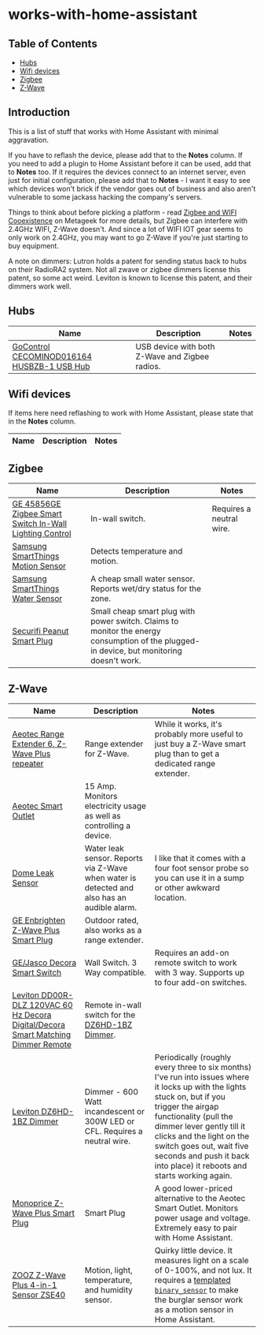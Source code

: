 # works-with-home-assistant

<!-- START doctoc generated TOC please keep comment here to allow auto update -->
<!-- DON'T EDIT THIS SECTION, INSTEAD RE-RUN doctoc TO UPDATE -->
## Table of Contents

- [Hubs](#hubs)
- [Wifi devices](#wifi-devices)
- [Zigbee](#zigbee)
- [Z-Wave](#z-wave)

<!-- END doctoc generated TOC please keep comment here to allow auto update -->

## Introduction

This is a list of stuff that works with Home Assistant with minimal aggravation.

If you have to reflash the device, please add that to the **Notes** column. If you need to add a plugin to Home Assistant before it can be used, add that to **Notes** too. If it requires the devices connect to an internet server, even just for initial configuration, please add that to **Notes** - I want it easy to see which devices won't brick if the vendor goes out of business and also aren't vulnerable to some jackass hacking the company's servers.

Things to think about before picking a platform - read [Zigbee and WIFI Cooexistence](https://www.metageek.com/training/resources/zigbee-wifi-coexistence.html) on Metageek for more details, but Zigbee can interfere with 2.4GHz WIFI, Z-Wave doesn't. And since a lot of WIFI IOT gear seems to only work on 2.4GHz, you may want to go Z-Wave if you're just starting to buy equipment.

A note on dimmers: Lutron holds a patent for sending status back to hubs on their RadioRA2 system. Not all zwave or zigbee dimmers license this patent, so some act weird. Leviton is known to license this patent, and their dimmers work well.

## Hubs

| Name   | Description                                      | Notes           |
| ------ | ------------------------------------------------ | --------------- |
| [GoControl CECOMINOD016164 HUSBZB-1 USB Hub](https://smile.amazon.com/gp/product/B01GJ826F8) | USB device with both Z-Wave and Zigbee radios. ||

## Wifi devices

If items here need reflashing to work with Home Assistant, please state that in the **Notes** column.

| Name   | Description                                      | Notes           |
| ------ | ------------------------------------------------ | --------------- |

## Zigbee

| Name   | Description                                      | Notes           |
| ------ | ------------------------------------------------ | --------------- |
| [GE 45856GE Zigbee Smart Switch In-Wall Lighting Control](https://smile.amazon.com/gp/product/B019HTH2A0/) | In-wall switch. | Requires a neutral wire. ||
| [Samsung SmartThings Motion Sensor](https://smile.amazon.com/gp/product/B01IE35PCC) | Detects temperature and motion. ||
| [Samsung SmartThings Water Sensor](https://smile.amazon.com/gp/product/B07F951JDP) | A cheap small water sensor. Reports wet/dry status for the zone. ||
| [Securifi Peanut Smart Plug](https://smile.amazon.com/gp/product/B00TC9NC82) | Small cheap smart plug with power switch. Claims to monitor the energy consumption of the plugged-in device, but monitoring doesn't work. ||

## Z-Wave

| Name   | Description                                      | Notes           |
| ------ | ------------------------------------------------ | --------------- |
| [Aeotec Range Extender 6, Z-Wave Plus repeater](https://smile.amazon.com/gp/product/B01M6CKJXC) | Range extender for Z-Wave. | While it works, it's probably more useful to just buy a Z-Wave smart plug than to get a dedicated  range extender. |
| [Aeotec Smart Outlet](https://smile.amazon.com/gp/product/B07PJNL5DB/) | 15 Amp. Monitors electricity usage as well as controlling a device. ||
| [Dome Leak Sensor](https://smile.amazon.com/gp/product/dp/B01LXR0B8Q/) | Water leak sensor. Reports via Z-Wave when water is detected and also has an audible alarm. | I like that it comes with a four foot sensor probe so you can use it in a sump or other awkward location. |
| [GE Enbrighten Z-Wave Plus Smart Plug](https://smile.amazon.com/gp/product/B06W9NWFM3) | Outdoor rated, also works as a range extender. ||
| [GE/Jasco Decora Smart Switch](https://smile.amazon.com/gp/product/B01M1AHC3R/) | Wall Switch. 3 Way compatible.| Requires an add-on remote switch to work with 3 way. Supports up to four add-on switches. |
| [Leviton DD00R-DLZ 120VAC 60 Hz Decora Digital/Decora Smart Matching Dimmer Remote](https://smile.amazon.com/gp/product/B01AFU1KOY) | Remote in-wall switch for the [DZ6HD-1BZ Dimmer](https://smile.amazon.com/gp/product/B01N4F487U). ||
| [Leviton DZ6HD-1BZ Dimmer](https://smile.amazon.com/gp/product/B01N4F487U) | Dimmer - 600  Watt incandescent or 300W LED or CFL. Requires a neutral wire. | Periodically (roughly every three to six months) I've run into issues where it locks up with the lights stuck on, but if you trigger the airgap functionality (pull the dimmer lever gently till it clicks and the light on the switch goes out, wait five seconds and push it back into place) it reboots and starts working again. |
| [Monoprice Z-Wave Plus Smart Plug](https://www.monoprice.com/product?p_id=27481) | Smart Plug | A good lower-priced alternative to the Aeotec Smart Outlet. Monitors power usage and voltage. Extremely easy to pair with Home Assistant. |
| [ZOOZ Z-Wave Plus 4-in-1 Sensor ZSE40](https://smile.amazon.com/dp/product/B01AKSO80O/) | Motion, light, temperature, and humidity sensor. | Quirky little device. It measures light on a scale of 0-100%, and not lux. It requires a [templated `binary_sensor`](https://www.home-assistant.io/docs/z-wave/entities/#burglar-entity) to make the burglar sensor work as a motion sensor in Home Assistant. |
